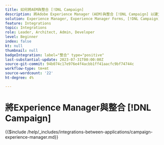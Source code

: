 ```yaml
---
title: 如何將AEM與整合 [!DNL Campaign]
description: 將Adobe Experience Manager (AEM)與整合 [!DNL Campaign] 以建立及管理電子郵件行銷活動。
solution: Experience Manager, Experience Manager Forms, [!DNL Campaign], [!DNL Campaign] v8, [!DNL Campaign] Standard, [!DNL Campaign] Classic v7
feature: Integrations
topic: Integrations
role: Leader, Architect, Admin, Developer
level: Beginner
index: false
kt: null
thumbnail: null
badgeIntegration: label="整合" type="positive"
last-substantial-update: 2023-07-31T00:00:00Z
source-git-commit: 94b074c17e976e4f4acbb1ff41aacfc9bf74744c
workflow-type: tm+mt
source-wordcount: '22'
ht-degree: 4%

---
```



# 將Experience Manager與整合 [!DNL Campaign]

{{$include /help/_includes/integrations-between-applications/campaign-experience-manager.md}}
